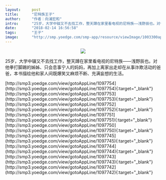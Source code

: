```yaml
---
layout:     post
title:      "尼特族王子"
author:     "作者：向浦宏和"
intro:      "25岁，大学中辍又不去找工作，整天蹲在家里看电视的尼特族——浅野辰也。对他拳打脚踢的姊姊、只会息事宁人的妈妈，再加上离家出走却在从事诈欺活动的爸爸，本书描绘他和家人间既爆笑又麻烦不断、充满妄想的生活。"
date:       "2018-02-14 16:56:58"
tags:       "王子"
image:      "http://smp.yoedge.com/smp-app/resource/viewImage/1003300appline.png"
---
```

<div style="text-align: center">
<p><img src="http://smp.yoedge.com/smp-app/resource/viewImage/1003300appline.png"/></p>
</div>
<p class="post-meta">
<span>25岁，大学中辍又不去找工作，整天蹲在家里看电视的尼特族——浅野辰也。对他拳打脚踢的姊姊、只会息事宁人的妈妈，再加上离家出走却在从事诈欺活动的爸爸，本书描绘他和家人间既爆笑又麻烦不断、充满妄想的生活。</span>
</p>
[http://smp3.yoedge.com/view/gotoAppLine/1097754](http://smp3.yoedge.com/view/gotoAppLine/1097754){:target="_blank"}
[http://smp3.yoedge.com/view/gotoAppLine/1097753](http://smp3.yoedge.com/view/gotoAppLine/1097753){:target="_blank"}
[http://smp3.yoedge.com/view/gotoAppLine/1097752](http://smp3.yoedge.com/view/gotoAppLine/1097752){:target="_blank"}
[http://smp3.yoedge.com/view/gotoAppLine/1097751](http://smp3.yoedge.com/view/gotoAppLine/1097751){:target="_blank"}
[http://smp3.yoedge.com/view/gotoAppLine/1097750](http://smp3.yoedge.com/view/gotoAppLine/1097750){:target="_blank"}
[http://smp3.yoedge.com/view/gotoAppLine/1097745](http://smp3.yoedge.com/view/gotoAppLine/1097745){:target="_blank"}
[http://smp3.yoedge.com/view/gotoAppLine/1097744](http://smp3.yoedge.com/view/gotoAppLine/1097744){:target="_blank"}
[http://smp3.yoedge.com/view/gotoAppLine/1097743](http://smp3.yoedge.com/view/gotoAppLine/1097743){:target="_blank"}
[http://smp3.yoedge.com/view/gotoAppLine/1097742](http://smp3.yoedge.com/view/gotoAppLine/1097742){:target="_blank"}


